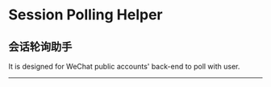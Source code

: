 # Session Polling Helper

## 会话轮询助手

It is designed for WeChat public accounts' back-end to poll with user.

----------

